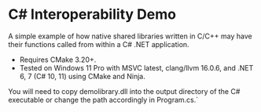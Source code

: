 # C# Interoperability Demo

A simple example of how native shared libraries written in C/C++ may have their functions called from within a C# .NET application.
- Requires CMake 3.20+.
- Tested on Windows 11 Pro with MSVC latest, clang/llvm 16.0.6, and .NET 6, 7 (C# 10, 11) using CMake and Ninja.

You will need to copy demolibrary.dll into the output directory of the C# executable or change the path accordingly in Program.cs.`
